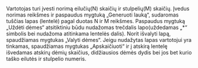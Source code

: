 Vartotojas turi įvesti norimą eilučių(N) skaičių ir stulpelių(M) skaičių. Įvedus norimas reikšmes ir paspaudus mygtuką „Generuoti lauką“, sudaromas tuščias lapas (lentelė) pagal duotas N ir M reikšmes. Paspaudus mygtuką „Uždėti dėmes“ atsitiktiniu būdu nudažomas trečdalis lapo(uždedamas „*“ simbolis bei nudažoma atitinkama lentelės dalis). Norit išvalyti lapą, spaudžiamas mygtukas „Valyti dėmes“. Jeigu nudažytas lapas vartotojui yra tinkamas, spaudžiamas mygtukas „Apskaičiuoti“ ir į atskirą lentelę išvedamas atskirų dėmių skaičius, didžiausios dėmės dydis bei jos bet kurio taško eilutės ir stulpelio numeris.
